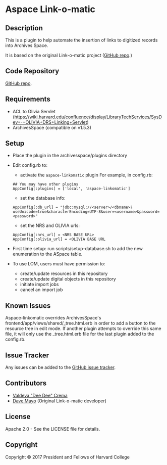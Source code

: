 Aspace Link-o-matic
============

Description
-----------

This is a plugin to help automate the insertion of links to digitized records into
Archives Space.  

It is based on the original Link-o-matic project ([GitHub repo](https://github.com/harvard-library/linkomatic).)

Code Repository
---------------

[GitHub repo](https://github.com/harvard-library/aspace-linkomatic).

Requirements
------------

* ACL to Olivia Servlet (https://wiki.harvard.edu/confluence/display/LibraryTechServices/SysDev+-+OLIVIA+DRS+Linking+Servlet)
* ArchivesSpace (compatible on v1.5.3)


Setup
-----

* Place the plugin in the archivesspace/plugins directory

* Edit config.rb to:
	* activate the `aspace-linkomatic` plugin
	For example, in config.rb:
	
	```
	## You may have other plugins
	AppConfig[:plugins] = ['local', 'aspace-linkomatic']
	```
	* set the database info: 
	```
	AppConfig[:db_url] = "jdbc:mysql://<server>/<dbname>?useUnicode=true&characterEncoding=UTF-8&user=<username>&password=<password>"
	```
    
    * set the NRS and OLIVIA urls:
    ```
    AppConfig[:nrs_url] = <NRS BASE URL>
    AppConfig[:olivia_url] = <OLIVIA BASE URL
    ```

* First time setup: run scripts/setup-database.sh to add the new enumeration to the ASpace table.
    
* To use LOM, users must have permission to:
	* create/update resources in this repository
	* create/update digital objects in this repository
	* initiate import jobs
	* cancel an import job

Known Issues
-------------

Aspace-linkomatic overrides ArchivesSpace's  frontend/app/views/shared/_tree.html.erb in order
to add a button to the resource tree in edit mode.  If another plugin attempts to override
this same file, it will only use the _tree.html.erb file for the last plugin added to the config.rb.


Issue Tracker
-------------

Any issues can be added to the [GitHub issue tracker](https://github.com/harvard-library/aspace-linkomatic/issues).



Contributors
------------
* [Valdeva "Dee Dee" Crema](https://github.com/ives1227)
* [Dave Mayo](https://github.com/pobocks) (Original Link-o-matic developer)

License
-------

Apache 2.0 - See the LICENSE file for details.

Copyright
---------

Copyright &copy; 2017 President and Fellows of Harvard College
